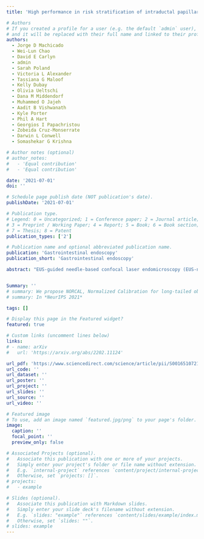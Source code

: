 ```yaml
---
title: 'High performance in risk stratification of intraductal papillary mucinous neoplasms by confocal laser endomicroscopy image analysis with convolutional neural networks (with video)'

# Authors
# If you created a profile for a user (e.g. the default `admin` user), write the username (folder name) here
# and it will be replaced with their full name and linked to their profile.
authors:
  - Jorge D Machicado
  - Wei-Lun Chao
  - David E Carlyn
  - admin
  - Sarah Poland
  - Victoria L Alexander
  - Tassiana G Maloof
  - Kelly Dubay
  - Olivia Ueltschi
  - Dana M Middendorf
  - Muhammed O Jajeh
  - Aadit B Vishwanath
  - Kyle Porter
  - Phil A Hart
  - Georgios I Papachristou
  - Zobeida Cruz-Monserrate
  - Darwin L Conwell
  - Somashekar G Krishna

# Author notes (optional)
# author_notes:
#   - 'Equal contribution'
#   - 'Equal contribution'

date: '2021-07-01'
doi: ''

# Schedule page publish date (NOT publication's date).
publishDate: '2021-07-01'

# Publication type.
# Legend: 0 = Uncategorized; 1 = Conference paper; 2 = Journal article;
# 3 = Preprint / Working Paper; 4 = Report; 5 = Book; 6 = Book section;
# 7 = Thesis; 8 = Patent
publication_types: ['2']

# Publication name and optional abbreviated publication name.
publication: 'Gastrointestinal endoscopy'
publication_short: 'Gastrointestinal endoscopy'

abstract: "EUS-guided needle-based confocal laser endomicroscopy (EUS-nCLE) can differentiate high-grade dysplasia/adenocarcinoma (HGD-Ca) in intraductal papillary mucinous neoplasms (IPMNs) but requires manual interpretation. We sought to derive predictive computer-aided diagnosis (CAD) and artificial intelligence (AI) algorithms to facilitate accurate diagnosis and risk stratification of IPMNs."


Summary: ''
# summary: We propose NORCAL, Normalized Calibration for long-tailed object detection and instance segmentation, a simple and straightforward recipe that reweighs the predicted scores of each class by its training sample size.
# summary: In *NeurIPS 2021*

tags: []

# Display this page in the Featured widget?
featured: true

# Custom links (uncomment lines below)
links:
# - name: arXiv
#   url: 'https://arxiv.org/abs/2202.11124'

url_pdf: 'https://www.sciencedirect.com/science/article/pii/S0016510721000304?casa_token=-5kGtT3mqEkAAAAA:e-KMlapKfD8z5ClABwUMENKJ_j7HLLcPRcmh_qcpyriBMYqIv5GO2sUAkNyyPO-A3KBbOi-dTg'
url_code: ''
url_dataset: ''
url_poster: ''
url_project: ''
url_slides: ''
url_source: ''
url_video: ''

# Featured image
# To use, add an image named `featured.jpg/png` to your page's folder.
image:
  caption: ''
  focal_point: ''
  preview_only: false

# Associated Projects (optional).
#   Associate this publication with one or more of your projects.
#   Simply enter your project's folder or file name without extension.
#   E.g. `internal-project` references `content/project/internal-project/index.md`.
#   Otherwise, set `projects: []`.
# projects:
#   - example

# Slides (optional).
#   Associate this publication with Markdown slides.
#   Simply enter your slide deck's filename without extension.
#   E.g. `slides: "example"` references `content/slides/example/index.md`.
#   Otherwise, set `slides: ""`.
# slides: example
---
```


<!-- {{% callout note %}}
Click the _Cite_ button above to demo the feature to enable visitors to import publication metadata into their reference management software.
{{% /callout %}}

{{% callout note %}}
Create your slides in Markdown - click the _Slides_ button to check out the example.
{{% /callout %}}

Supplementary notes can be added here, including [code, math, and images](https://wowchemy.com/docs/writing-markdown-latex/). -->
